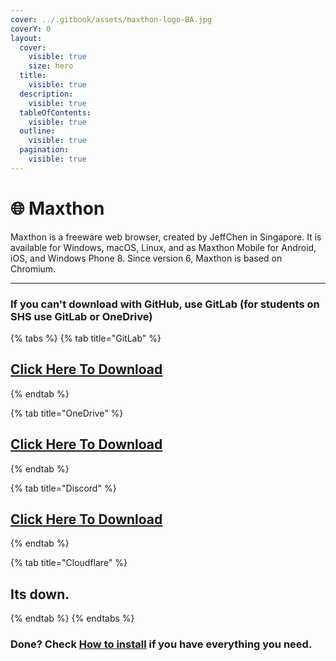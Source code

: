 ```yaml
---
cover: ../.gitbook/assets/maxthon-logo-BA.jpg
coverY: 0
layout:
  cover:
    visible: true
    size: hero
  title:
    visible: true
  description:
    visible: true
  tableOfContents:
    visible: true
  outline:
    visible: true
  pagination:
    visible: true
---
```


# 🌐 Maxthon

Maxthon is a freeware web browser, created by JeffChen in Singapore. It is available for Windows, macOS, Linux, and as Maxthon Mobile for Android, iOS, and Windows Phone 8. Since version 6, Maxthon is based on Chromium.

***

### If you can't download with GitHub, use GitLab (for students on SHS use GitLab or OneDrive)

{% tabs %}
{% tab title="GitLab" %}
## [Click Here To Download](https://gitlab.com/fozalors/fountaine/-/raw/main/apps/maxthon\_7.1.6.1000\_x64.zip)
{% endtab %}

{% tab title="OneDrive" %}
## [Click Here To Download](https://1drv.ms/u/s!AkX2q12uku0fgfB1\_jc-IO6hsgXB0A?e=YjehZa)
{% endtab %}

{% tab title="Discord" %}
## [Click Here To Download](https://cdn.discordapp.com/attachments/1113994556787146843/1150948499270148187/maxthon\_7.1.6.1000\_x64.zip)
{% endtab %}

{% tab title="Cloudflare" %}
## Its down.
{% endtab %}
{% endtabs %}

### Done? Check [How to install](../how-to-install/) if you have everything you need.
